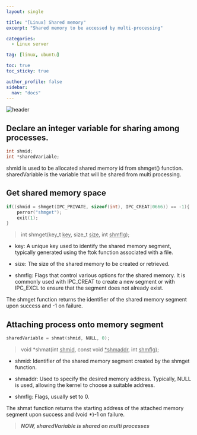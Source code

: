 ```yaml
---
layout: single

title: "[Linux] Shared memory"
excerpt: "Shared memory to be accessed by multi-processing"

categories:
  - Linux server

tag: [linux, ubuntu] 

toc: true
toc_sticky: true

author_profile: false
sidebar:
  nav: "docs"
---
```


![header](https://capsule-render.vercel.app/api?type=rect&color=20:660099,100:E2231A)


## Declare an integer variable for sharing among processes.

```cpp
int shmid;
int *sharedVariable;
```

shmid is used to be allocated shared memory id from shmget() function. sharedVariable is the variable that will be shared from multi processing.

## Get shared memory space 

```cpp
if((shmid = shmget(IPC_PRIVATE, sizeof(int), IPC_CREAT|0666)) == -1){
    perror("shmget");
    exit(1);
}
```

>int shmget(key_t <u>key</u>, size_t <u>size</u>, int <u>shmflg</u>);

- key: A unique key used to identify the shared memory segment, typically generated using the ftok function associated with a file.

- size: The size of the shared memory to be created or retrieved.

- shmflg: Flags that control various options for the shared memory. It is commonly used with IPC_CREAT to create a new segment or with IPC_EXCL to ensure that the segment does not already exist.

The shmget function returns the identifier of the shared memory segment upon success and -1 on failure.


## Attaching process onto memory segment 

```cpp
sharedVariable = shmat(shmid, NULL, 0);
```

>void *shmat(int <u>shmid</u>, const void <u>*shmaddr</u>, int <u>shmflg</u>);

- shmid: Identifier of the shared memory segment created by the shmget function.

- shmaddr: Used to specify the desired memory address. Typically, NULL is used, allowing the kernel to choose a suitable address.

- shmflg: Flags, usually set to 0.

The shmat function returns the starting address of the attached memory segment upon success and (void *)-1 on failure.



> ***NOW, sharedVariable is shared on multi processes***
